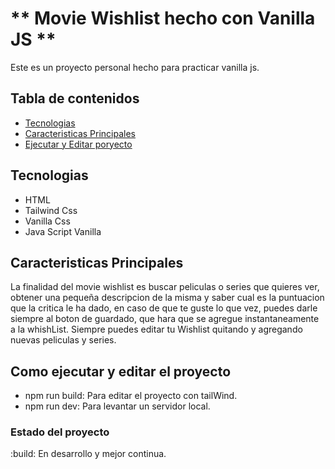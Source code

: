 # ** Movie Wishlist hecho con Vanilla JS **

Este es un proyecto personal hecho para practicar vanilla js.

## Tabla de contenidos

- [Tecnologias](#tecnologias)
- [Caracteristicas Principales](#caracteristicas-principales)
- [Ejecutar y Editar poryecto](#como-ejecutar-y-editar-el-proyecto)

## Tecnologias 

- HTML
- Tailwind Css
- Vanilla Css
- Java Script Vanilla

## Caracteristicas Principales

La finalidad del movie wishlist es buscar peliculas o series que quieres ver, obtener una pequeña descripcion de la misma y saber cual es la puntuacion que la critica le ha dado, en caso de que te guste lo que vez, puedes darle siempre al boton de guardado, que hara que se agregue instantaneamente a la whishList.
Siempre puedes editar tu Wishlist quitando y agregando nuevas peliculas y series.

## Como ejecutar y editar el proyecto

- npm run build: Para editar el proyecto con tailWind.
- npm run dev: Para levantar un servidor local.

### Estado del proyecto

:build: En desarrollo y mejor continua.